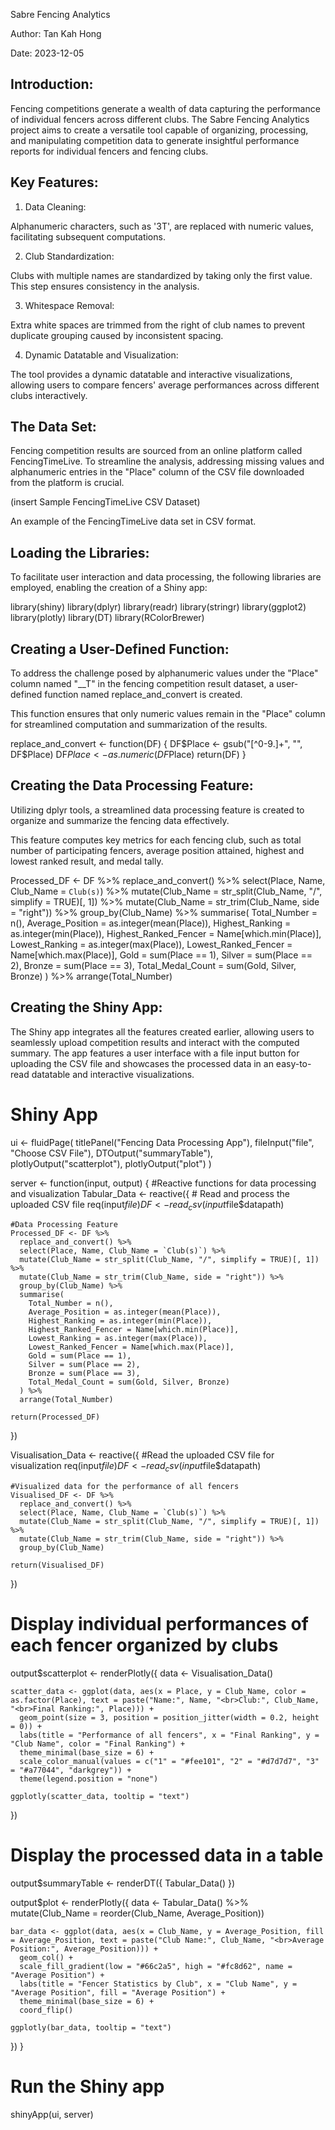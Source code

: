 Sabre Fencing Analytics

Author: Tan Kah Hong

Date: 2023-12-05

## Introduction:

Fencing competitions generate a wealth of data capturing the performance of individual fencers across different clubs. The Sabre Fencing Analytics project aims to create a versatile tool capable of organizing, processing, and manipulating competition data to generate insightful performance reports for individual fencers and fencing clubs.

## Key Features:
1. Data Cleaning:

Alphanumeric characters, such as '3T', are replaced with numeric values, facilitating subsequent computations.

2. Club Standardization:

Clubs with multiple names are standardized by taking only the first value. This step ensures consistency in the analysis.

3. Whitespace Removal:

Extra white spaces are trimmed from the right of club names to prevent duplicate grouping caused by inconsistent spacing.

4. Dynamic Datatable and Visualization:

The tool provides a dynamic datatable and interactive visualizations, allowing users to compare fencers' average performances across different clubs interactively.

## The Data Set:

Fencing competition results are sourced from an online platform called FencingTimeLive. To streamline the analysis, addressing missing values and alphanumeric entries in the "Place" column of the CSV file downloaded from the platform is crucial.

(insert Sample FencingTimeLive CSV Dataset)

An example of the FencingTimeLive data set in CSV format.

## Loading the Libraries:

To facilitate user interaction and data processing, the following libraries are employed, enabling the creation of a Shiny app:

library(shiny)
library(dplyr)
library(readr)
library(stringr)
library(ggplot2)
library(plotly)
library(DT)
library(RColorBrewer)

## Creating a User-Defined Function:

To address the challenge posed by alphanumeric values under the "Place" column named "__T" in the fencing competition result dataset, a user-defined function named replace_and_convert is created. 

This function ensures that only numeric values remain in the "Place" column for streamlined computation and summarization of the results.

replace_and_convert <- function(DF) {
  DF$Place <- gsub("[^0-9.]+", "", DF$Place)
  DF$Place <- as.numeric(DF$Place)
  return(DF)
}

## Creating the Data Processing Feature:

Utilizing dplyr tools, a streamlined data processing feature is created to organize and summarize the fencing data effectively. 

This feature computes key metrics for each fencing club, such as total number of participating fencers, average position attained, highest and lowest ranked result, and medal tally.

Processed_DF <- DF %>%
  replace_and_convert() %>%
  select(Place, Name, Club_Name = `Club(s)`) %>%
  mutate(Club_Name = str_split(Club_Name, "/", simplify = TRUE)[, 1]) %>%
  mutate(Club_Name = str_trim(Club_Name, side = "right")) %>%
  group_by(Club_Name) %>%
  summarise(
    Total_Number = n(),
    Average_Position = as.integer(mean(Place)),
    Highest_Ranking = as.integer(min(Place)),
    Highest_Ranked_Fencer = Name[which.min(Place)],
    Lowest_Ranking = as.integer(max(Place)),
    Lowest_Ranked_Fencer = Name[which.max(Place)],
    Gold = sum(Place == 1),
    Silver = sum(Place == 2),
    Bronze = sum(Place == 3),
    Total_Medal_Count = sum(Gold, Silver, Bronze)
  ) %>%
  arrange(Total_Number)

## Creating the Shiny App:

The Shiny app integrates all the features created earlier, allowing users to seamlessly upload competition results and interact with the computed summary. 
The app features a user interface with a file input button for uploading the CSV file and showcases the processed data in an easy-to-read datatable and interactive visualizations.

# Shiny App
ui <- fluidPage(
  titlePanel("Fencing Data Processing App"),
  fileInput("file", "Choose CSV File"),
  DTOutput("summaryTable"),
  plotlyOutput("scatterplot"),
  plotlyOutput("plot")
)

server <- function(input, output) {
  #Reactive functions for data processing and visualization
  Tabular_Data <- reactive({
    # Read and process the uploaded CSV file
    req(input$file)
    DF <- read_csv(input$file$datapath)
    
    #Data Processing Feature
    Processed_DF <- DF %>%
      replace_and_convert() %>%
      select(Place, Name, Club_Name = `Club(s)`) %>%
      mutate(Club_Name = str_split(Club_Name, "/", simplify = TRUE)[, 1]) %>%
      mutate(Club_Name = str_trim(Club_Name, side = "right")) %>%
      group_by(Club_Name) %>%
      summarise(
        Total_Number = n(),
        Average_Position = as.integer(mean(Place)),
        Highest_Ranking = as.integer(min(Place)),
        Highest_Ranked_Fencer = Name[which.min(Place)],
        Lowest_Ranking = as.integer(max(Place)),
        Lowest_Ranked_Fencer = Name[which.max(Place)],
        Gold = sum(Place == 1),
        Silver = sum(Place == 2),
        Bronze = sum(Place == 3),
        Total_Medal_Count = sum(Gold, Silver, Bronze)
      ) %>%
      arrange(Total_Number)
    
    return(Processed_DF)
  })

  Visualisation_Data <- reactive({
    #Read the uploaded CSV file for visualization
    req(input$file)
    DF <- read_csv(input$file$datapath)
    
    #Visualized data for the performance of all fencers
    Visualised_DF <- DF %>%
      replace_and_convert() %>%
      select(Place, Name, Club_Name = `Club(s)`) %>%
      mutate(Club_Name = str_split(Club_Name, "/", simplify = TRUE)[, 1]) %>%
      mutate(Club_Name = str_trim(Club_Name, side = "right")) %>%
      group_by(Club_Name)
    
    return(Visualised_DF)
  })

  # Display individual performances of each fencer organized by clubs
  output$scatterplot <- renderPlotly({
    data <- Visualisation_Data()

    scatter_data <- ggplot(data, aes(x = Place, y = Club_Name, color = as.factor(Place), text = paste("Name:", Name, "<br>Club:", Club_Name, "<br>Final Ranking:", Place))) +
      geom_point(size = 3, position = position_jitter(width = 0.2, height = 0)) +
      labs(title = "Performance of all fencers", x = "Final Ranking", y = "Club Name", color = "Final Ranking") +
      theme_minimal(base_size = 6) +
      scale_color_manual(values = c("1" = "#fee101", "2" = "#d7d7d7", "3" = "#a77044", "darkgrey")) + 
      theme(legend.position = "none") 

    ggplotly(scatter_data, tooltip = "text")
  })

  # Display the processed data in a table
  output$summaryTable <- renderDT({
    Tabular_Data()
  })
  
  output$plot <- renderPlotly({
    data <- Tabular_Data() %>%
      mutate(Club_Name = reorder(Club_Name, Average_Position))

    bar_data <- ggplot(data, aes(x = Club_Name, y = Average_Position, fill = Average_Position, text = paste("Club Name:", Club_Name, "<br>Average Position:", Average_Position))) +
      geom_col() +
      scale_fill_gradient(low = "#66c2a5", high = "#fc8d62", name = "Average Position") +
      labs(title = "Fencer Statistics by Club", x = "Club Name", y = "Average Position", fill = "Average Position") +
      theme_minimal(base_size = 6) +
      coord_flip() 

    ggplotly(bar_data, tooltip = "text")
  })
}

# Run the Shiny app
shinyApp(ui, server)


